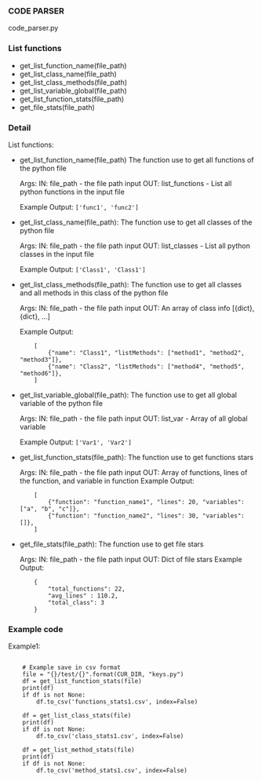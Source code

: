 ### CODE PARSER
code_parser.py

### List functions

- get_list_function_name(file_path)
- get_list_class_name(file_path)
- get_list_class_methods(file_path)
- get_list_variable_global(file_path)
- get_list_function_stats(file_path)
- get_file_stats(file_path)

### Detail

List functions:
- get_list_function_name(file_path)
    The function use to get all functions of the python file

    Args:
        IN: file_path         - the file path input
        OUT: list_functions   - List all python functions in the input file

    Example Output:
        `['func1', 'func2']`


- get_list_class_name(file_path):
    The function use to get all classes of the python file

    Args:
        IN: file_path         - the file path input
        OUT: list_classes     - List all python classes in the input file

    Example Output:
        `['Class1', 'Class1']`


- get_list_class_methods(file_path):
    The function use to get all classes and all methods in this class of the python file

    Args:
        IN: file_path         - the file path input
        OUT: An array of class info [{dict}, {dict}, ...]
    
    Example Output:
    ```
        [
            {"name": "Class1", "listMethods": ["method1", "method2", "method3"]},
            {"name": "Class2", "listMethods": ["method4", "method5", "method6"]},
        ]
    ```


- get_list_variable_global(file_path):
    The function use to get all global variable of the python file

    Args:
        IN: file_path         - the file path input
        OUT: list_var         - Array of all global variable

    Example Output:
        `['Var1', 'Var2']`


- get_list_function_stats(file_path):
    The function use to get functions stars

    Args:
        IN: file_path         - the file path input
        OUT: Array of functions, lines of the function, and variable in function
    Example Output:
    ```
        [
            {"function": "function_name1", "lines": 20, "variables": ["a", "b", "c"]},
            {"function": "function_name2", "lines": 30, "variables": []},
        ]
    ```


- get_file_stats(file_path):
    The function use to get file stars

    Args:
        IN: file_path         - the file path input
        OUT: Dict of file stars
    Example Output:
    ```
        {
            "total_functions": 22,
            "avg_lines" : 110.2,
            "total_class": 3
        }
    ```

### Example code

Example1:
```

    # Example save in csv format
    file = "{}/test/{}".format(CUR_DIR, "keys.py")
    df = get_list_function_stats(file)
    print(df)
    if df is not None:
        df.to_csv('functions_stats1.csv', index=False)

    df = get_list_class_stats(file)
    print(df)
    if df is not None:
        df.to_csv('class_stats1.csv', index=False)

    df = get_list_method_stats(file)
    print(df)
    if df is not None:
        df.to_csv('method_stats1.csv', index=False)



```